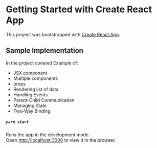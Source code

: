 # Getting Started with Create React App

This project was bootstrapped with [Create React App](https://github.com/facebook/create-react-app).

## Sample Implementation
In the project covered Example of: 
- JSX component
- Multiple components
- props 
- Rendering list of data
- Handling Events
- Parent-Child Communication
- Managing State
- Two-Way Binding

##### `yarn start`

Runs the app in the development mode.\
Open [http://localhost:3000](http://localhost:3000) to view it in the browser.

